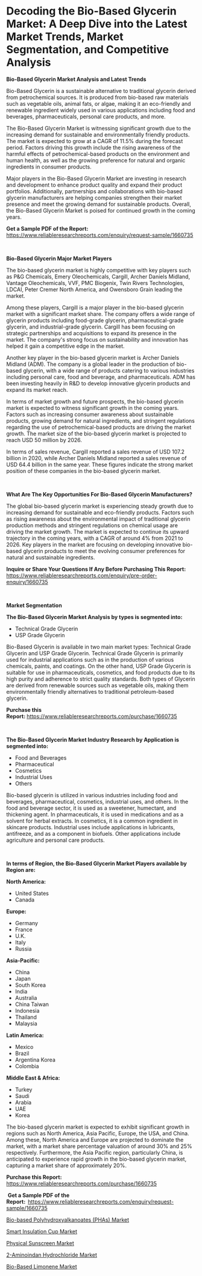 <p><h1>Decoding the Bio-Based Glycerin Market: A Deep Dive into the Latest Market Trends, Market Segmentation, and Competitive Analysis</h1></p><p><strong>Bio-Based Glycerin Market Analysis and Latest Trends</strong></p>
<p><p>Bio-Based Glycerin is a sustainable alternative to traditional glycerin derived from petrochemical sources. It is produced from bio-based raw materials such as vegetable oils, animal fats, or algae, making it an eco-friendly and renewable ingredient widely used in various applications including food and beverages, pharmaceuticals, personal care products, and more. </p><p>The Bio-Based Glycerin Market is witnessing significant growth due to the increasing demand for sustainable and environmentally friendly products. The market is expected to grow at a CAGR of 11.5% during the forecast period. Factors driving this growth include the rising awareness of the harmful effects of petrochemical-based products on the environment and human health, as well as the growing preference for natural and organic ingredients in consumer products.</p><p>Major players in the Bio-Based Glycerin Market are investing in research and development to enhance product quality and expand their product portfolios. Additionally, partnerships and collaborations with bio-based glycerin manufacturers are helping companies strengthen their market presence and meet the growing demand for sustainable products. Overall, the Bio-Based Glycerin Market is poised for continued growth in the coming years.</p></p>
<p><strong>Get a Sample PDF of the Report:&nbsp;</strong> <a href="https://www.reliableresearchreports.com/enquiry/request-sample/1660735">https://www.reliableresearchreports.com/enquiry/request-sample/1660735</a></p>
<p>&nbsp;</p>
<p><strong>Bio-Based Glycerin Major Market Players</strong></p>
<p><p>The bio-based glycerin market is highly competitive with key players such as P&G Chemicals, Emery Oleochemicals, Cargill, Archer Daniels Midland, Vantage Oleochemicals, VVF, PMC Biogenix, Twin Rivers Technologies, LDCAI, Peter Cremer North America, and Owensboro Grain leading the market.</p><p>Among these players, Cargill is a major player in the bio-based glycerin market with a significant market share. The company offers a wide range of glycerin products including food-grade glycerin, pharmaceutical-grade glycerin, and industrial-grade glycerin. Cargill has been focusing on strategic partnerships and acquisitions to expand its presence in the market. The company's strong focus on sustainability and innovation has helped it gain a competitive edge in the market.</p><p>Another key player in the bio-based glycerin market is Archer Daniels Midland (ADM). The company is a global leader in the production of bio-based glycerin, with a wide range of products catering to various industries including personal care, food and beverage, and pharmaceuticals. ADM has been investing heavily in R&D to develop innovative glycerin products and expand its market reach.</p><p>In terms of market growth and future prospects, the bio-based glycerin market is expected to witness significant growth in the coming years. Factors such as increasing consumer awareness about sustainable products, growing demand for natural ingredients, and stringent regulations regarding the use of petrochemical-based products are driving the market growth. The market size of the bio-based glycerin market is projected to reach USD 50 million by 2026.</p><p>In terms of sales revenue, Cargill reported a sales revenue of USD 107.2 billion in 2020, while Archer Daniels Midland reported a sales revenue of USD 64.4 billion in the same year. These figures indicate the strong market position of these companies in the bio-based glycerin market.</p></p>
<p>&nbsp;</p>
<p><strong>What Are The Key Opportunities For Bio-Based Glycerin Manufacturers?</strong></p>
<p><p>The global bio-based glycerin market is experiencing steady growth due to increasing demand for sustainable and eco-friendly products. Factors such as rising awareness about the environmental impact of traditional glycerin production methods and stringent regulations on chemical usage are driving the market growth. The market is expected to continue its upward trajectory in the coming years, with a CAGR of around 4% from 2021 to 2026. Key players in the market are focusing on developing innovative bio-based glycerin products to meet the evolving consumer preferences for natural and sustainable ingredients.</p></p>
<p><strong>Inquire or Share Your Questions If Any Before Purchasing This Report:</strong> <a href="https://www.reliableresearchreports.com/enquiry/pre-order-enquiry/1660735">https://www.reliableresearchreports.com/enquiry/pre-order-enquiry/1660735</a></p>
<p>&nbsp;</p>
<p><strong>Market Segmentation</strong></p>
<p><strong>The Bio-Based Glycerin Market Analysis by types is segmented into:</strong></p>
<p><ul><li>Technical Grade Glycerin</li><li>USP Grade Glycerin</li></ul></p>
<p><p>Bio-Based Glycerin is available in two main market types: Technical Grade Glycerin and USP Grade Glycerin. Technical Grade Glycerin is primarily used for industrial applications such as in the production of various chemicals, paints, and coatings. On the other hand, USP Grade Glycerin is suitable for use in pharmaceuticals, cosmetics, and food products due to its high purity and adherence to strict quality standards. Both types of Glycerin are derived from renewable sources such as vegetable oils, making them environmentally friendly alternatives to traditional petroleum-based glycerin.</p></p>
<p><strong>Purchase this Report:&nbsp;</strong><a href="https://www.reliableresearchreports.com/purchase/1660735">https://www.reliableresearchreports.com/purchase/1660735</a></p>
<p>&nbsp;</p>
<p><strong>The Bio-Based Glycerin Market Industry Research by Application is segmented into:</strong></p>
<p><ul><li>Food and Beverages</li><li>Pharmaceutical</li><li>Cosmetics</li><li>Industrial Uses</li><li>Others</li></ul></p>
<p><p>Bio-based glycerin is utilized in various industries including food and beverages, pharmaceutical, cosmetics, industrial uses, and others. In the food and beverage sector, it is used as a sweetener, humectant, and thickening agent. In pharmaceuticals, it is used in medications and as a solvent for herbal extracts. In cosmetics, it is a common ingredient in skincare products. Industrial uses include applications in lubricants, antifreeze, and as a component in biofuels. Other applications include agriculture and personal care products.</p></p>
<p>&nbsp;</p>
<p><strong>In terms of Region, the Bio-Based Glycerin Market Players available by Region are:</strong></p>
<p>
    <p> <strong> North America: </strong>
        <ul>
            <li>United States</li>
            <li>Canada</li>
        </ul>
        </p> 
    <p> <strong> Europe: </strong>
        <ul>
            <li>Germany</li>
            <li>France</li>
            <li>U.K.</li>
            <li>Italy</li>
            <li>Russia</li>
        </ul>
        </p> 
    <p> <strong> Asia-Pacific: </strong>
        <ul>
            <li>China</li>
            <li>Japan</li>
            <li>South Korea</li>
            <li>India</li>
            <li>Australia</li>
            <li>China Taiwan</li>
            <li>Indonesia</li>
            <li>Thailand</li>
            <li>Malaysia</li>
        </ul>
        </p> 
    <p> <strong> Latin America: </strong>
        <ul>
            <li>Mexico</li>
            <li>Brazil</li>
            <li>Argentina Korea</li>
            <li>Colombia</li>
        </ul>
        </p> 
    <p> <strong> Middle East & Africa: </strong>
        <ul>
            <li>Turkey</li>
            <li>Saudi</li>
            <li>Arabia</li>
            <li>UAE</li>
            <li>Korea</li>
        </ul>
    </p>
    </p>
<p><p>The bio-based glycerin market is expected to exhibit significant growth in regions such as North America, Asia Pacific, Europe, the USA, and China. Among these, North America and Europe are projected to dominate the market, with a market share percentage valuation of around 30% and 25% respectively. Furthermore, the Asia Pacific region, particularly China, is anticipated to experience rapid growth in the bio-based glycerin market, capturing a market share of approximately 20%.</p></p>
<p><strong>Purchase this Report: </strong><a href="https://www.reliableresearchreports.com/purchase/1660735">https://www.reliableresearchreports.com/purchase/1660735</a></p>
<p>&nbsp;<strong>Get a Sample PDF of the Report:&nbsp;&nbsp;</strong><a href="https://www.reliableresearchreports.com/enquiry/request-sample/1660735">https://www.reliableresearchreports.com/enquiry/request-sample/1660735</a></p>
<p><strong></strong></p>
<p><p><a href="https://github.com/shotows/Market-Research-Report-List-1/blob/main/bio-based-polyhydroxyalkanoates-phas-market.md">Bio-based Polyhydroxyalkanoates (PHAs) Market</a></p><p><a href="https://view.publitas.com/reportprime-1/insights-into-smart-insulation-cup-market-size-analysing-market-share-trends-and-growth-from-2024-to-2031/">Smart Insulation Cup Market</a></p><p><a href="https://view.publitas.com/reportprime-1/physical-sunscreen-market-offers-provide-insightful-data-for-the-time-period-from-2024-to-2031-and-also-provide-analysis-based-on-application-type-and-region/">Physical Sunscreen Market</a></p><p><a href="https://iodized-pantydraco-05c.notion.site/2-Aminoindan-Hydrochloride-Market-Furnish-Information-about-Market-Size-Market-Share-Market-Dynami-3bb0ab4c4e394a26a58f60817d15b9ab">2-Aminoindan Hydrochloride Market</a></p><p><a href="https://github.com/Sinjinluong3e0awx2m195k76/Market-Research-Report-List-1/blob/main/bio-based-limonene-market.md">Bio-Based Limonene Market</a></p></p>